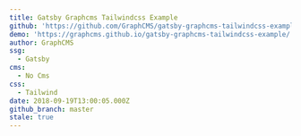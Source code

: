 ```yaml
---
title: Gatsby Graphcms Tailwindcss Example
github: 'https://github.com/GraphCMS/gatsby-graphcms-tailwindcss-example'
demo: 'https://graphcms.github.io/gatsby-graphcms-tailwindcss-example/'
author: GraphCMS
ssg:
  - Gatsby
cms:
  - No Cms
css:
  - Tailwind
date: 2018-09-19T13:00:05.000Z
github_branch: master
stale: true
---
```

